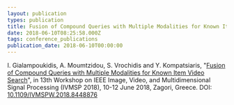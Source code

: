 ```yaml
---
layout: publication
types: publication
title: Fusion of Compound Queries with Multiple Modalities for Known Item Video Search
date: 2018-06-10T08:25:58.000Z
tags: conference_publications
publication_date: 2018-06-10T00:00:00
---
```

I. Gialampoukidis, A. Moumtzidou, S. Vrochidis and Y. Kompatsiaris, "[Fusion of Compound Queries with Multiple Modalities for Known Item Video Search](https://zenodo.org/record/2581316#.X2COpsBS9PY)", in 13th Workshop on IEEE Image, Video, and Multidimensional Signal Processing (IVMSP 2018), 10-12 June 2018, Zagori, Greece. DOI: [10.1109/IVMSPW.2018.8448876](https://ieeexplore.ieee.org/document/8448876)